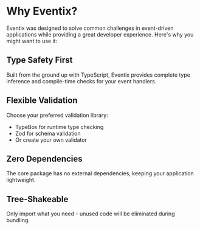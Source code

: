# Why Eventix?

Eventix was designed to solve common challenges in event-driven applications while providing a great developer experience. Here's why you might want to use it:

## Type Safety First
Built from the ground up with TypeScript, Eventix provides complete type inference and compile-time checks for your event handlers.

## Flexible Validation
Choose your preferred validation library:
- TypeBox for runtime type checking
- Zod for schema validation
- Or create your own validator

## Zero Dependencies
The core package has no external dependencies, keeping your application lightweight.

## Tree-Shakeable
Only import what you need - unused code will be eliminated during bundling.